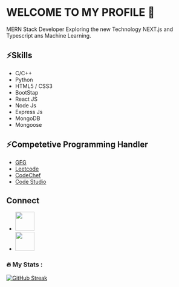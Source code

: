 ### <h1>WELCOME TO MY PROFILE 👋</h1>

MERN Stack Developer Exploring the new Technology NEXT.js and Typescript ans Machine Learning.

<h2>⚡Skills </h2>
<ul>
 <li>C/C++</li>
 <li>Python</li>
 <li>HTML5 / CSS3</li>
 <li>BootStap</li>
 <li>React JS</li>
 <li>Node Js</li>
 <li>Express Js</li>
 <li>MongoDB</li>
 <li>Mongoose</li>
</ul>

<h2> ⚡Competetive Programming Handler</h2>
<ul>
<li> <a href="https://auth.geeksforgeeks.org/user/brskumar0102">GFG</a></li>
<li><a href="https://leetcode.com/brijesh_singh/">Leetcode</a></li>
<li><a href="https://www.codechef.com/users/brijesh_122004">CodeChef</a></li>
<li><a href="https://www.codingninjas.com/studio/profile/Brijesh_94ec">Code Studio</a></li>
  </ul>

  <h2>Connect</h2>
  <ul>
    <li> <a href="https://www.linkedin.com/in/brijesh-singh-456185228/"> <img width="50px" height="50px" text-aligh="center" src="https://th.bing.com/th/id/OIP.9kgaONTgEcLw-qGDYcHDRwHaHa?pid=ImgDet&rs=1"/> </a></li>
    <li> <a href="https://www.instagram.com/brijeshsingh5744/"><img width="50px" height="50px" text-aligh="center" src="https://th.bing.com/th/id/OIP.mdNMeNAxQL1gWv0U3KAe1gAAAA?pid=ImgDet&rs=1"/></a></li>
  </ul>


  ### :fire: My Stats :

  [![GitHub Streak](http://github-readme-streak-stats.herokuapp.com?user=your-github-brijesh2004&theme=dark&background=000000)](https://git.io/streak-stats)
<!--
**brijesh2004/brijesh2004** is a ✨ _special_ ✨ repository because its `README.md` (this file) appears on your GitHub profile.

Here are some ideas to get you started:

- 🔭 I’m currently working on ...
- 🌱 I’m currently learning ...
- 👯 I’m looking to collaborate on ...
- 🤔 I’m looking for help with ...
- 💬 Ask me about ...
- 📫 How to reach me: ...
- 😄 Pronouns: ...
- ⚡ Fun fact: ...
-->
